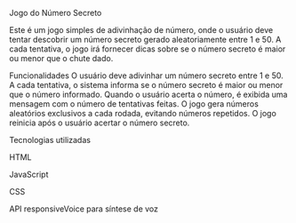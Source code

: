 Jogo do Número Secreto

Este é um jogo simples de adivinhação de número, onde o usuário deve tentar descobrir um número secreto gerado aleatoriamente entre 1 e 50. A cada tentativa, o jogo irá fornecer dicas sobre se o número secreto é maior ou menor que o chute dado.

Funcionalidades
O usuário deve adivinhar um número secreto entre 1 e 50.
A cada tentativa, o sistema informa se o número secreto é maior ou menor que o número informado.
Quando o usuário acerta o número, é exibida uma mensagem com o número de tentativas feitas.
O jogo gera números aleatórios exclusivos a cada rodada, evitando números repetidos.
O jogo reinicia após o usuário acertar o número secreto.

Tecnologias utilizadas

HTML

JavaScript

CSS

API responsiveVoice para síntese de voz
